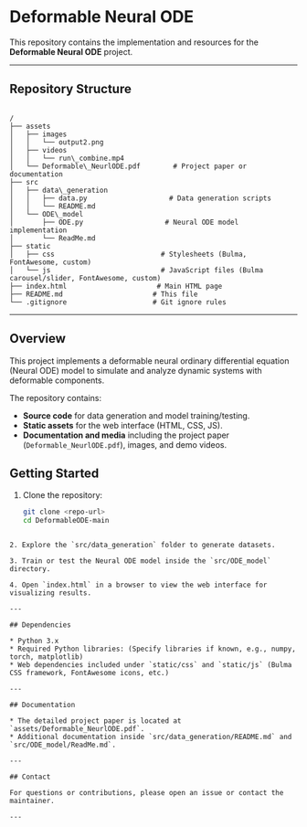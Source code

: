# Deformable Neural ODE

This repository contains the implementation and resources for the **Deformable Neural ODE** project.

---

## Repository Structure

```

/
├── assets
│   ├── images
│   │   └── output2.png
│   ├── videos
│   │   └── run\_combine.mp4
│   └── Deformable\_NeurlODE.pdf        # Project paper or documentation
├── src
│   ├── data\_generation
│   │   ├── data.py                    # Data generation scripts
│   │   └── README.md
│   └── ODE\_model
│       ├── ODE.py                    # Neural ODE model implementation
│       └── ReadMe.md
├── static
│   ├── css                          # Stylesheets (Bulma, FontAwesome, custom)
│   └── js                           # JavaScript files (Bulma carousel/slider, FontAwesome, custom)
├── index.html                      # Main HTML page
├── README.md                      # This file
└── .gitignore                     # Git ignore rules

````

---

## Overview

This project implements a deformable neural ordinary differential equation (Neural ODE) model to simulate and analyze dynamic systems with deformable components.

The repository contains:

- **Source code** for data generation and model training/testing.
- **Static assets** for the web interface (HTML, CSS, JS).
- **Documentation and media** including the project paper (`Deformable_NeurlODE.pdf`), images, and demo videos.


## Getting Started

1. Clone the repository:

   ```bash
   git clone <repo-url>
   cd DeformableODE-main
```

2. Explore the `src/data_generation` folder to generate datasets.

3. Train or test the Neural ODE model inside the `src/ODE_model` directory.

4. Open `index.html` in a browser to view the web interface for visualizing results.

---

## Dependencies

* Python 3.x
* Required Python libraries: (Specify libraries if known, e.g., numpy, torch, matplotlib)
* Web dependencies included under `static/css` and `static/js` (Bulma CSS framework, FontAwesome icons, etc.)

---

## Documentation

* The detailed project paper is located at `assets/Deformable_NeurlODE.pdf`.
* Additional documentation inside `src/data_generation/README.md` and `src/ODE_model/ReadMe.md`.

---

## Contact

For questions or contributions, please open an issue or contact the maintainer.

---



